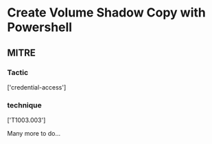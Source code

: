 # Create Volume Shadow Copy with Powershell

## MITRE

### Tactic
['credential-access']

### technique
['T1003.003']

Many more to do...
